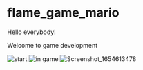 # flame_game_mario

Hello everybody!

Welcome to game development

![start](https://user-images.githubusercontent.com/96409233/172414451-f7b3f997-e32f-4bfd-bf69-3af168eae3f0.jpg)
![in game](https://user-images.githubusercontent.com/96409233/172415284-12b9d4b0-6376-4b42-bfa8-bf17b6ffa198.jpg)
![Screenshot_1654613478](https://user-images.githubusercontent.com/96409233/172415485-19809b13-745d-4ed8-8921-d1ead4360f20.png)


